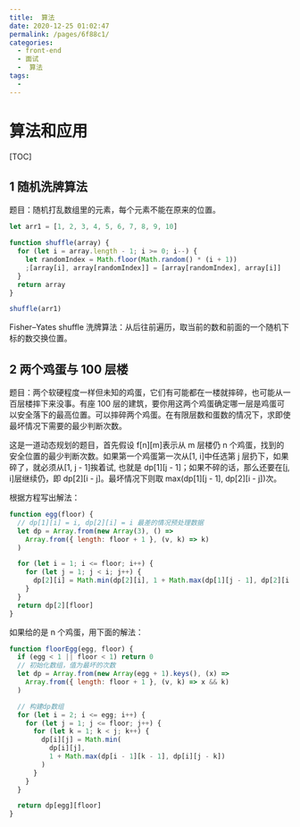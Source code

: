 ```yaml
---
title:  算法
date: 2020-12-25 01:02:47
permalink: /pages/6f88c1/
categories:
  - front-end
  - 面试
  -  算法
tags:
  - 
---
```

# 算法和应用

[TOC]

## 1 随机洗牌算法

题目：随机打乱数组里的元素，每个元素不能在原来的位置。

```js
let arr1 = [1, 2, 3, 4, 5, 6, 7, 8, 9, 10]

function shuffle(array) {
  for (let i = array.length - 1; i >= 0; i--) {
    let randomIndex = Math.floor(Math.random() * (i + 1))
    ;[array[i], array[randomIndex]] = [array[randomIndex], array[i]]
  }
  return array
}

shuffle(arr1)
```

Fisher–Yates shuffle 洗牌算法：从后往前遍历，取当前的数和前面的一个随机下标的数交换位置。

## 2 两个鸡蛋与 100 层楼

题目：两个软硬程度一样但未知的鸡蛋，它们有可能都在一楼就摔碎，也可能从一百层楼摔下来没事。有座 100 层的建筑，要你用这两个鸡蛋确定哪一层是鸡蛋可以安全落下的最高位置。可以摔碎两个鸡蛋。在有限层数和蛋数的情况下，求即使最坏情况下需要的最少判断次数。

这是一道动态规划的题目，首先假设 f[n][m]表示从 m 层楼仍 n 个鸡蛋，找到的安全位置的最少判断次数。如果第一个鸡蛋第一次从[1, i]中任选第 j 层扔下，如果碎了，就必须从[1, j - 1]挨着试, 也就是 dp[1][j - 1]；如果不碎的话，那么还要在[j, i]层继续仍，即 dp[2][i - j]。最坏情况下则取 max(dp[1][j - 1], dp[2][i - j])次。

根据方程写出解法：

```js
function egg(floor) {
  // dp[1][i] = i, dp[2][i] = i 最差的情况预处理数据
  let dp = Array.from(new Array(3), () =>
    Array.from({ length: floor + 1 }, (v, k) => k)
  )

  for (let i = 1; i <= floor; i++) {
    for (let j = 1; j < i; j++) {
      dp[2][i] = Math.min(dp[2][i], 1 + Math.max(dp[1][j - 1], dp[2][i - j]))
    }
  }
  return dp[2][floor]
}
```

如果给的是 n 个鸡蛋，用下面的解法：

```js
function floorEgg(egg, floor) {
  if (egg < 1 || floor < 1) return 0
  // 初始化数组，值为最坏的次数
  let dp = Array.from(new Array(egg + 1).keys(), (x) =>
    Array.from({ length: floor + 1 }, (v, k) => x && k)
  )

  // 构建dp数组
  for (let i = 2; i <= egg; i++) {
    for (let j = 1; j <= floor; j++) {
      for (let k = 1; k < j; k++) {
        dp[i][j] = Math.min(
          dp[i][j],
          1 + Math.max(dp[i - 1][k - 1], dp[i][j - k])
        )
      }
    }
  }

  return dp[egg][floor]
}
```
